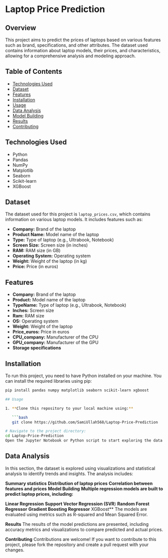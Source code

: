 # Laptop Price Prediction

## Overview
This project aims to predict the prices of laptops based on various features such as brand, specifications, and other attributes. The dataset used contains information about laptop models, their prices, and characteristics, allowing for a comprehensive analysis and modeling approach.

## Table of Contents
- [Technologies Used](#technologies-used)
- [Dataset](#dataset)
- [Features](#features)
- [Installation](#installation)
- [Usage](#usage)
- [Data Analysis](#data-analysis)
- [Model Building](#model-building)
- [Results](#results)
- [Contributing](#contributing)

## Technologies Used
- Python
- Pandas
- NumPy
- Matplotlib
- Seaborn
- Scikit-learn
- XGBoost

## Dataset
The dataset used for this project is `laptop_prices.csv`, which contains information on various laptop models. It includes features such as:

- **Company:** Brand of the laptop
- **Product Name:** Model name of the laptop
- **Type:** Type of laptop (e.g., Ultrabook, Notebook)
- **Screen Size:** Screen size (in inches)
- **RAM:** RAM size (in GB)
- **Operating System:** Operating system
- **Weight:** Weight of the laptop (in kg)
- **Price:** Price (in euros)

## Features
- **Company:** Brand of the laptop
- **Product:** Model name of the laptop
- **TypeName:** Type of laptop (e.g., Ultrabook, Notebook)
- **Inches:** Screen size
- **Ram:** RAM size
- **OS:** Operating system
- **Weight:** Weight of the laptop
- **Price_euros:** Price in euros
- **CPU_company:** Manufacturer of the CPU
- **GPU_company:** Manufacturer of the GPU
- **Storage specifications**

## Installation
To run this project, you need to have Python installed on your machine. You can install the required libraries using pip:

```bash
pip install pandas numpy matplotlib seaborn scikit-learn xgboost

## Usage

1. **Clone this repository to your local machine using:**

   ```bash
   git clone https://github.com/SamiUllah568/Laptop-Price-Prediction

# Navigate to the project directory:
cd Laptop-Price-Prediction
Open the Jupyter Notebook or Python script to start exploring the data and models.
```
## **Data Analysis**
In this section, the dataset is explored using visualizations and statistical analysis to identify trends and insights. The analysis includes:

**Summary statistics**
**Distribution of laptop prices**
**Correlation between features and prices**
**Model Building**
**Multiple regression models are built to predict laptop prices, including:**

**Linear Regression**
**Support Vector Regression (SVR**)
**Random Forest Regressor**
**Gradient Boosting Regressor**
XGBoost**
The models are evaluated using metrics such as R-squared and Mean Squared Error.

**Results**
The results of the model predictions are presented, including accuracy metrics and visualizations to compare predicted and actual prices.

**Contributing**
Contributions are welcome! If you want to contribute to this project, please fork the repository and create a pull request with your changes.

